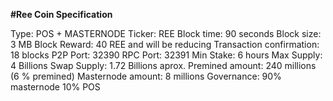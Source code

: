 <b>#Ree Coin Specification</b>

Type:  POS + MASTERNODE
Ticker:  REE
Block time:  90 seconds
Block size:  3 MB
Block Reward:  40 REE and will be reducing
Transaction confirmation:  18 blocks
P2P Port:  32390
RPC Port:  32391
Min Stake:  6 hours
Max Supply:  4 Billions
Swap Supply:  1.72 Billions aprox. 
Premined amount:  240 millions (6 % premined)
Masternode amount:  8 millions
Governance:  90% masternode 10% POS
